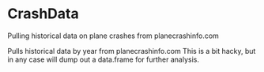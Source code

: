 # CrashData
Pulling historical data on plane crashes from planecrashinfo.com


Pulls historical data by year from planecrashinfo.com
This is a bit hacky, but in any case will dump out a data.frame for further analysis.
